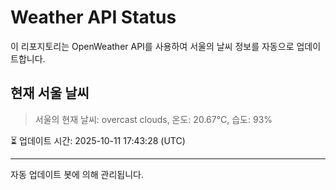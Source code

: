 
# Weather API Status

이 리포지토리는 OpenWeather API를 사용하여 서울의 날씨 정보를 자동으로 업데이트합니다.

## 현재 서울 날씨
> 서울의 현재 날씨: overcast clouds, 온도: 20.67°C, 습도: 93%

⏳ 업데이트 시간: 2025-10-11 17:43:28 (UTC)

---
자동 업데이트 봇에 의해 관리됩니다.
